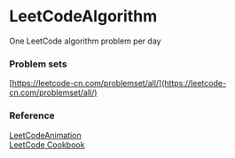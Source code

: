# LeetCodeAlgorithm
One LeetCode algorithm problem per day      

### Problem sets
[https://leetcode-cn.com/problemset/all/](https://leetcode-cn.com/problemset/all/)

### Reference
[LeetCodeAnimation](https://www.cxyxiaowu.com/leetcodeanimation)     
[LeetCode Cookbook](https://books.halfrost.com/leetcode/)
